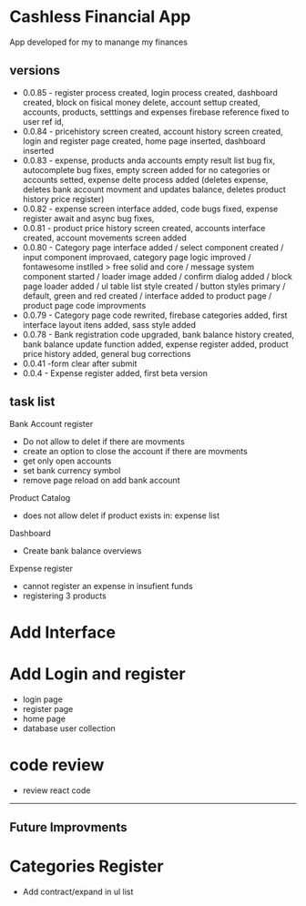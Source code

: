 # Cashless Financial App

App developed for my to manange my finances

## versions
- 0.0.85 - register process created, login process created, dashboard created, block on fisical money delete, account settup created, accounts, products, setttings and expenses firebase reference fixed to user ref id,
- 0.0.84 - pricehistory screen created, account history screen created, login and register page created, home page inserted, dashboard inserted
- 0.0.83 - expense, products anda accounts empty result list bug fix, autocomplete bug fixes, empty screen added for no categories or accounts setted, expense delte process added (deletes expense, deletes bank account movment and updates balance, deletes product history price register)
- 0.0.82 - expense screen interface added, code bugs fixed, expense register await and async bug fixes,
- 0.0.81 - product price history screen created, accounts interface created, account movements screen added
- 0.0.80 - Category page interface added / select component created / input component improvaed, category page logic improved / fontawesome instlled > free solid and core / message system component started / loader image added / confirm dialog added / block page loader added / ul table list style created / button styles primary / default, green and red created / interface added to product page / product page code improvments
- 0.0.79 - Category page code rewrited, firebase categories added, first interface layout itens added, sass style added
- 0.0.78 - Bank registration code upgraded, bank balance history created, bank balance update function added, expense register added, product price history added, general bug corrections
- 0.0.41 -form clear after submit
- 0.0.4 - Expense register added, first beta version

## task list
Bank Account register
- Do not allow to delet if there are movments
- create an option to close the account if there are movments
- get only open accounts
- set bank currency symbol
- remove page reload on add bank account



Product Catalog
- does not allow delet if product exists in: expense list

Dashboard
- Create bank balance overviews

Expense register
- cannot register an expense in insufient funds
- registering 3 products

# Add Interface

# Add Login and register
- login page
- register page
- home page
- database user collection

# code review
- review react code

-----------------

## Future Improvments
# Categories Register
- Add contract/expand in ul list